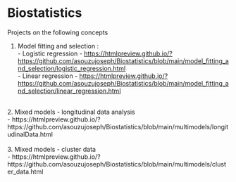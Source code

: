 # Biostatistics
Projects on the following concepts <br>
1. Model fitting and selection : <br>
        - Logistic regression - https://htmlpreview.github.io/?https://github.com/asouzujoseph/Biostatistics/blob/main/model_fitting_and_selection/logistic_regression.html <br>
        - Linear regression - https://htmlpreview.github.io/?https://github.com/asouzujoseph/Biostatistics/blob/main/model_fitting_and_selection/linear_regression.html <br>
<br>
2. Mixed models - longitudinal data analysis <br>
        - https://htmlpreview.github.io/?https://github.com/asouzujoseph/Biostatistics/blob/main/multimodels/longitudinalData.html <br>
<br>
3. Mixed models - cluster data <br>
        - https://htmlpreview.github.io/?https://github.com/asouzujoseph/Biostatistics/blob/main/multimodels/cluster_data.html
        
